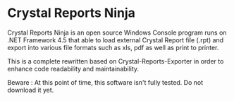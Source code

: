 # Crystal Reports Ninja
Crystal Reports Ninja is an open source Windows Console program runs on .NET Framework 4.5 that able 
to load external Crystal Report file (.rpt) and export into various file formats such as xls, pdf as well as print to printer.

This is a complete rewritten based on Crystal-Reports-Exporter in order to enhance code readability and maintainability.

Beware : At this point of time, this software isn't fully tested. Do not download it yet.

